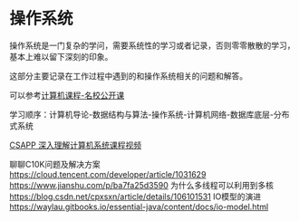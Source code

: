 # 操作系统

操作系统是一门复杂的学问，需要系统性的学习或者记录，否则零零散散的学习，基本上难以留下深刻的印象。

这部分主要记录在工作过程中遇到的和操作系统相关的问题和解答。

可以参考[计算机课程-名校公开课](https://github.com/conanhujinming/comments-for-awesome-courses?utm_source=gold_browser_extension)

学习顺序：计算机导论-数据结构与算法-操作系统-计算机网络-数据库底层-分布式系统

[CSAPP 深入理解计算机系统课程视频](https://www.bilibili.com/video/BV1iW411d7hd?from=search&seid=11952614108851410743)

聊聊C10K问题及解决方案
	https://cloud.tencent.com/developer/article/1031629
	https://www.jianshu.com/p/ba7fa25d3590
为什么多线程可以利用到多核
	https://blog.csdn.net/cpxsxn/article/details/106101531
IO模型的演进
	https://waylau.gitbooks.io/essential-java/content/docs/io-model.html
